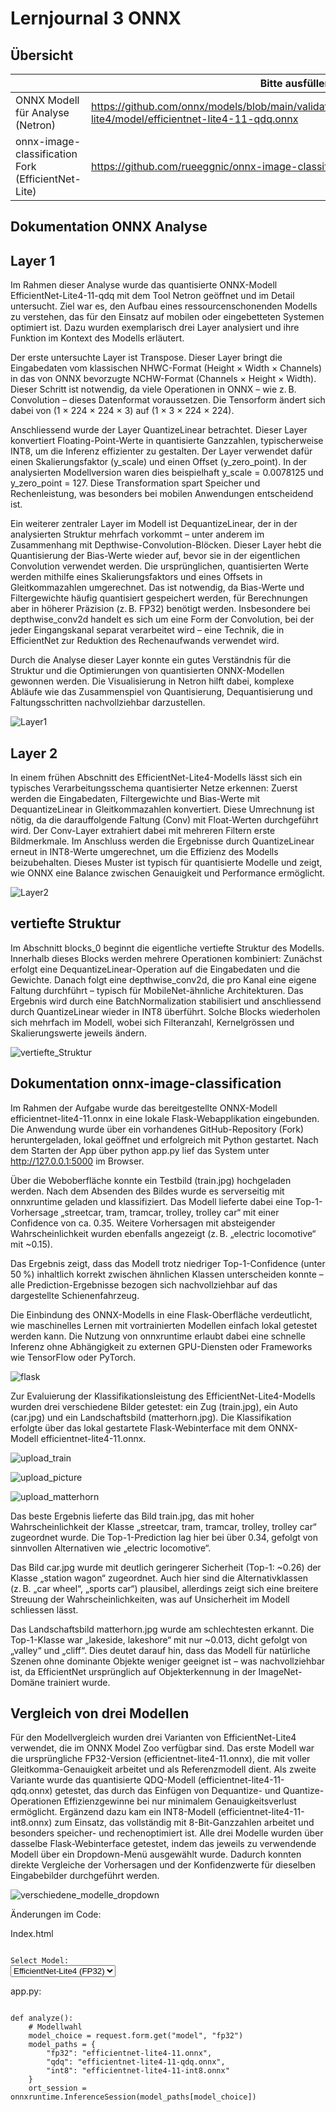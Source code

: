 ﻿# Lernjournal 3 ONNX

## Übersicht

| | Bitte ausfüllen |
| -------- | ------- |
| ONNX Modell für Analyse (Netron) | https://github.com/onnx/models/blob/main/validated/vision/classification/efficientnet-lite4/model/efficientnet-lite4-11-qdq.onnx |
| onnx-image-classification Fork (EfficientNet-Lite) | https://github.com/rueeggnic/onnx-image-classification |

## Dokumentation ONNX Analyse

## Layer 1

Im Rahmen dieser Analyse wurde das quantisierte ONNX-Modell EfficientNet-Lite4-11-qdq mit dem Tool Netron geöffnet und im Detail untersucht. Ziel war es, den Aufbau eines ressourcenschonenden Modells zu verstehen, das für den Einsatz auf mobilen oder eingebetteten Systemen optimiert ist. Dazu wurden exemplarisch drei Layer analysiert und ihre Funktion im Kontext des Modells erläutert.

Der erste untersuchte Layer ist Transpose. Dieser Layer bringt die Eingabedaten vom klassischen NHWC-Format (Height × Width × Channels) in das von ONNX bevorzugte NCHW-Format (Channels × Height × Width). Dieser Schritt ist notwendig, da viele Operationen in ONNX – wie z. B. Convolution – dieses Datenformat voraussetzen. Die Tensorform ändert sich dabei von (1 × 224 × 224 × 3) auf (1 × 3 × 224 × 224).

Anschliessend wurde der Layer QuantizeLinear betrachtet. Dieser Layer konvertiert Floating-Point-Werte in quantisierte Ganzzahlen, typischerweise INT8, um die Inferenz effizienter zu gestalten. Der Layer verwendet dafür einen Skalierungsfaktor (y_scale) und einen Offset (y_zero_point). In der analysierten Modellversion waren dies beispielhaft y_scale = 0.0078125 und y_zero_point = 127. Diese Transformation spart Speicher und Rechenleistung, was besonders bei mobilen Anwendungen entscheidend ist.

Ein weiterer zentraler Layer im Modell ist DequantizeLinear, der in der analysierten Struktur mehrfach vorkommt – unter anderem im Zusammenhang mit Depthwise-Convolution-Blöcken. Dieser Layer hebt die Quantisierung der Bias-Werte wieder auf, bevor sie in der eigentlichen Convolution verwendet werden. Die ursprünglichen, quantisierten Werte werden mithilfe eines Skalierungsfaktors und eines Offsets in Gleitkommazahlen umgerechnet. Das ist notwendig, da Bias-Werte und Filtergewichte häufig quantisiert gespeichert werden, für Berechnungen aber in höherer Präzision (z. B. FP32) benötigt werden. Insbesondere bei depthwise_conv2d handelt es sich um eine Form der Convolution, bei der jeder Eingangskanal separat verarbeitet wird – eine Technik, die in EfficientNet zur Reduktion des Rechenaufwands verwendet wird.

Durch die Analyse dieser Layer konnte ein gutes Verständnis für die Struktur und die Optimierungen von quantisierten ONNX-Modellen gewonnen werden. Die Visualisierung in Netron hilft dabei, komplexe Abläufe wie das Zusammenspiel von Quantisierung, Dequantisierung und Faltungsschritten nachvollziehbar darzustellen.

![Layer1](images/Analyse_netron.png)

## Layer 2

In einem frühen Abschnitt des EfficientNet-Lite4-Modells lässt sich ein typisches Verarbeitungsschema quantisierter Netze erkennen: Zuerst werden die Eingabedaten, Filtergewichte und Bias-Werte mit DequantizeLinear in Gleitkommazahlen konvertiert. Diese Umrechnung ist nötig, da die darauffolgende Faltung (Conv) mit Float-Werten durchgeführt wird. Der Conv-Layer extrahiert dabei mit mehreren Filtern erste Bildmerkmale. Im Anschluss werden die Ergebnisse durch QuantizeLinear erneut in INT8-Werte umgerechnet, um die Effizienz des Modells beizubehalten. Dieses Muster ist typisch für quantisierte Modelle und zeigt, wie ONNX eine Balance zwischen Genauigkeit und Performance ermöglicht.

![Layer2](images/Quantize_Linear.png)

## vertiefte Struktur

Im Abschnitt blocks_0 beginnt die eigentliche vertiefte Struktur des Modells. Innerhalb dieses Blocks werden mehrere Operationen kombiniert: Zunächst erfolgt eine DequantizeLinear-Operation auf die Eingabedaten und die Gewichte. Danach folgt eine depthwise_conv2d, die pro Kanal eine eigene Faltung durchführt – typisch für MobileNet-ähnliche Architekturen. Das Ergebnis wird durch eine BatchNormalization stabilisiert und anschliessend durch QuantizeLinear wieder in INT8 überführt. Solche Blocks wiederholen sich mehrfach im Modell, wobei sich Filteranzahl, Kernelgrössen und Skalierungswerte jeweils ändern.

![vertiefte_Struktur](images/vertiefte_struktur.png)

## Dokumentation onnx-image-classification

Im Rahmen der Aufgabe wurde das bereitgestellte ONNX-Modell efficientnet-lite4-11.onnx in eine lokale Flask-Webapplikation eingebunden. Die Anwendung wurde über ein vorhandenes GitHub-Repository (Fork) heruntergeladen, lokal geöffnet und erfolgreich mit Python gestartet. Nach dem Starten der App über python app.py lief das System unter http://127.0.0.1:5000 im Browser.

Über die Weboberfläche konnte ein Testbild (train.jpg) hochgeladen werden. Nach dem Absenden des Bildes wurde es serverseitig mit onnxruntime geladen und klassifiziert. Das Modell lieferte dabei eine Top-1-Vorhersage „streetcar, tram, tramcar, trolley, trolley car“ mit einer Confidence von ca. 0.35. Weitere Vorhersagen mit absteigender Wahrscheinlichkeit wurden ebenfalls angezeigt (z. B. „electric locomotive“ mit ~0.15).

Das Ergebnis zeigt, dass das Modell trotz niedriger Top-1-Confidence (unter 50 %) inhaltlich korrekt zwischen ähnlichen Klassen unterscheiden konnte – alle Prediction-Ergebnisse bezogen sich nachvollziehbar auf das dargestellte Schienenfahrzeug.

Die Einbindung des ONNX-Modells in eine Flask-Oberfläche verdeutlicht, wie maschinelles Lernen mit vortrainierten Modellen einfach lokal getestet werden kann. Die Nutzung von onnxruntime erlaubt dabei eine schnelle Inferenz ohne Abhängigkeit zu externen GPU-Diensten oder Frameworks wie TensorFlow oder PyTorch.

![flask](images/flask.png)

Zur Evaluierung der Klassifikationsleistung des EfficientNet-Lite4-Modells wurden drei verschiedene Bilder getestet: ein Zug (train.jpg), ein Auto (car.jpg) und ein Landschaftsbild (matterhorn.jpg). Die Klassifikation erfolgte über das lokal gestartete Flask-Webinterface mit dem ONNX-Modell efficientnet-lite4-11.onnx.

![upload_train](images/upload_train.png)

![upload_picture](images/upload_picture.png)

![upload_matterhorn](images/upload_matterhorn.png)

Das beste Ergebnis lieferte das Bild train.jpg, das mit hoher Wahrscheinlichkeit der Klasse
„streetcar, tram, tramcar, trolley, trolley car“ zugeordnet wurde. Die Top-1-Prediction lag hier bei über 0.34, gefolgt von sinnvollen Alternativen wie „electric locomotive“.

Das Bild car.jpg wurde mit deutlich geringerer Sicherheit (Top-1: ~0.26) der Klasse „station wagon“ zugeordnet. Auch hier sind die Alternativklassen (z. B. „car wheel“, „sports car“) plausibel, allerdings zeigt sich eine breitere Streuung der Wahrscheinlichkeiten, was auf Unsicherheit im Modell schliessen lässt.

Das Landschaftsbild matterhorn.jpg wurde am schlechtesten erkannt. Die Top-1-Klasse war „lakeside, lakeshore“ mit nur ~0.013, dicht gefolgt von „valley“ und „cliff“. Dies deutet darauf hin, dass das Modell für natürliche Szenen ohne dominante Objekte weniger geeignet ist – was nachvollziehbar ist, da EfficientNet ursprünglich auf Objekterkennung in der ImageNet-Domäne trainiert wurde.

## Vergleich von drei Modellen

Für den Modellvergleich wurden drei Varianten von EfficientNet-Lite4 verwendet, die im ONNX Model Zoo verfügbar sind. Das erste Modell war die ursprüngliche FP32-Version (efficientnet-lite4-11.onnx), die mit voller Gleitkomma-Genauigkeit arbeitet und als Referenzmodell dient. Als zweite Variante wurde das quantisierte QDQ-Modell (efficientnet-lite4-11-qdq.onnx) getestet, das durch das Einfügen von Dequantize- und Quantize-Operationen Effizienzgewinne bei nur minimalem Genauigkeitsverlust ermöglicht. Ergänzend dazu kam ein INT8-Modell (efficientnet-lite4-11-int8.onnx) zum Einsatz, das vollständig mit 8-Bit-Ganzzahlen arbeitet und besonders speicher- und rechenoptimiert ist. Alle drei Modelle wurden über dasselbe Flask-Webinterface getestet, indem das jeweils zu verwendende Modell über ein Dropdown-Menü ausgewählt wurde. Dadurch konnten direkte Vergleiche der Vorhersagen und der Konfidenzwerte für dieselben Eingabebilder durchgeführt werden.

![verschiedene_modelle_dropdown](images/verschiedene_modelle_dropdown.png)

Änderungen im Code:

Index.html
<pre><code>
<label for="model">Select Model:</label>
<select name="model">
  <option value="fp32">EfficientNet-Lite4 (FP32)</option>
  <option value="qdq">EfficientNet-Lite4 QDQ</option>
  <option value="int8">EfficientNet-Lite4 INT8</option>
</select>
</code></pre>

app.py:
<pre><code>
def analyze():
    # Modellwahl
    model_choice = request.form.get("model", "fp32")
    model_paths = {
        "fp32": "efficientnet-lite4-11.onnx",
        "qdq": "efficientnet-lite4-11-qdq.onnx",
        "int8": "efficientnet-lite4-11-int8.onnx"
    }
    ort_session = onnxruntime.InferenceSession(model_paths[model_choice])
</code></pre>


